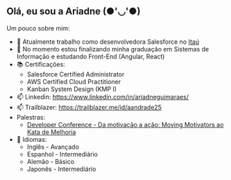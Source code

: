 ## Olá, eu sou a Ariadne (●'◡'●)

Um pouco sobre mim:

- 🔭 Atualmente trabalho como desenvolvedora Salesforce no [Itaú](https://www.itau.com.br/)
- 🌱 No momento estou finalizando minha graduação em Sistemas de Informação e estudando Front-End (Angular, React)
- 📚 Certificações: 
  - Salesforce Certified Administrator
  - AWS Certified Cloud Practitioner
  - Kanban System Design (KMP I)
- 📫 Linkedin: https://www.linkedin.com/in/ariadneguimaraes/
- 📫 Trailblazer: https://trailblazer.me/id/aandrade25
- Palestras:
    - [Developer Conference - Da motivação a ação: Moving Motivators ao Kata de Melhoria](https://thedevconf.com/palestrante/ariadne-guimaraes-andrade)
- 📑 Idiomas:
  - Inglês - Avançado
  - Espanhol - Intermediário
  - Alemão - Básico
  - Japonês - Intermediário
